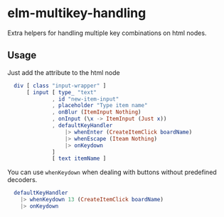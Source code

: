 # elm-multikey-handling

Extra helpers for handling multiple key combinations on html nodes.

## Usage

Just add the attribute to the html node

```elm
  div [ class "input-wrapper" ]
      [ input [ type_ "text"
              , id "new-item-input"
              , placeholder "Type item name"
              , onBlur (ItemInput Nothing)
              , onInput (\x -> ItemInput (Just x))
              , defaultKeyHandler
                  |> whenEnter (CreateItemClick boardName)
                  |> whenEscape (Iteam Nothing)
                  |> onKeydown
              ]
              [ text itemName ]
```

You can use `whenKeydown` when dealing with buttons without predefined decoders.

```elm
  defaultKeyHandler
    |> whenKeydown 13 (CreateItemClick boardName)
    |> onKeydown
```
